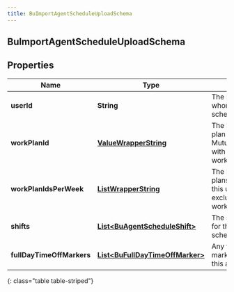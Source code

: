 ```yaml
---
title: BuImportAgentScheduleUploadSchema
---
```


## BuImportAgentScheduleUploadSchema

## Properties

| Name                      | Type                                                                                     | Description                                                                          | Notes      |
| ------------------------- | ---------------------------------------------------------------------------------------- | ------------------------------------------------------------------------------------ | ---------- |
| **userId**                | <!----><!---->**String**<!---->                                                          | The ID of the user to whom this agent schedule applies                               |            |
| **workPlanId**            | <!----><!---->[**ValueWrapperString**](ValueWrapperString.md)<!---->                     | The ID of the work plan for this user. Mutually exclusive with workPlanIdsPerWeek    | [optional] |
| **workPlanIdsPerWeek**    | <!----><!---->[**ListWrapperString**](ListWrapperString.md)<!---->                       | The IDs of the work plans per week for this user. Mutually exclusive with workPlanId | [optional] |
| **shifts**                | <!----><!---->[**List&lt;BuAgentScheduleShift&gt;**](BuAgentScheduleShift.md)<!---->     | The shift definitions for this agent schedule                                        | [optional] |
| **fullDayTimeOffMarkers** | <!----><!---->[**List&lt;BuFullDayTimeOffMarker&gt;**](BuFullDayTimeOffMarker.md)<!----> | Any full day time off markers that apply to this agent schedule                      | [optional] |

{: class="table table-striped"}
